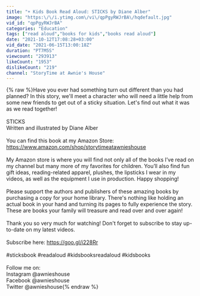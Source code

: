 ```yaml
---
title: "☀️ Kids Book Read Aloud: STICKS by Diane Alber"
image: "https:\/\/i.ytimg.com\/vi\/qpPgyRWJrBA\/hqdefault.jpg"
vid_id: "qpPgyRWJrBA"
categories: "Education"
tags: ["read aloud","books for kids","books read aloud"]
date: "2021-10-12T17:08:28+03:00"
vid_date: "2021-06-15T13:00:18Z"
duration: "PT7M5S"
viewcount: "293913"
likeCount: "1953"
dislikeCount: "219"
channel: "StoryTime at Awnie's House"
---
```

{% raw %}Have you ever had something turn out different than you had planned? In this story, we'll meet a character who will need a little help from some new friends to get out of a sticky situation. Let's find out what it was as we read together!<br /><br />STICKS<br />Written and illustrated by Diane Alber<br /><br />You can find this book at my Amazon Store: <a rel="nofollow" target="blank" href="https://www.amazon.com/shop/storytimeatawnieshouse">https://www.amazon.com/shop/storytimeatawnieshouse</a><br /><br />My Amazon store is where you will find not only all of the books I’ve read on my channel but many more of my favorites for children. You’ll also find fun gift ideas, reading-related apparel, plushes, the lipsticks I wear in my videos, as well as the equipment I use in production. Happy shopping!<br /><br />Please support the authors and publishers of these amazing books by purchasing a copy for your home library. There's nothing like holding an actual book in your hand and turning its pages to fully experience the story. These are books your family will treasure and read over and over again!<br /><br />Thank you so very much for watching! Don't forget to subscribe to stay up-to-date on my latest videos.<br /><br />Subscribe here: <a rel="nofollow" target="blank" href="https://goo.gl/i228Rr">https://goo.gl/i228Rr</a><br /><br />#sticksbook #readaloud #kidsbooksreadaloud #kidsbooks<br /><br />Follow me on:<br />Instagram @awnieshouse<br />Facebook @awnieshouse<br />Twitter @awnieshouse{% endraw %}
